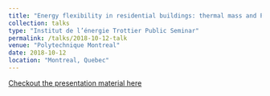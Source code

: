 ```yaml
---
title: "Energy flexibility in residential buildings: thermal mass and PV + battery systems"
collection: talks
type: "Institut de l’énergie Trottier Public Seminar"
permalink: /talks/2018-10-12-talk
venue: "Polytechnique Montreal"
date: 2018-10-12
location: "Montreal, Quebec"
---
```

[Checkout the presentation material here](
https://iet.polymtl.ca/wp-content/uploads/delightful-downloads/3-Flexibility-Canadian-Residential-Zhang-Barzegar_Annex67.pdf)
